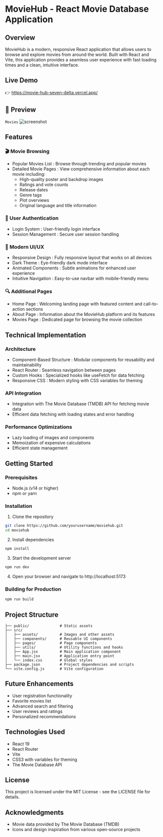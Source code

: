 # MovieHub - React Movie Database Application

## Overview

MovieHub is a modern, responsive React application that allows users to browse and explore movies from around the world. Built with React and Vite, this application provides a seamless user experience with fast loading times and a clean, intuitive interface.

## Live Demo

👉 https://movie-hub-seven-delta.vercel.app/

## 📸 Preview

`Movies`
![screenshot](public/localhost_5173_movies.png)

## Features

### 🎬 Movie Browsing

- Popular Movies List : Browse through trending and popular movies
- Detailed Movie Pages : View comprehensive information about each movie including:
  - High-quality poster and backdrop images
  - Ratings and vote counts
  - Release dates
  - Genre tags
  - Plot overviews
  - Original language and title information

### 👤 User Authentication

- Login System : User-friendly login interface
- Session Management : Secure user session handling

### 🎨 Modern UI/UX

- Responsive Design : Fully responsive layout that works on all devices
- Dark Theme : Eye-friendly dark mode interface
- Animated Components : Subtle animations for enhanced user experience
- Intuitive Navigation : Easy-to-use navbar with mobile-friendly menu

### 🔍 Additional Pages

- Home Page : Welcoming landing page with featured content and call-to-action sections
- About Page : Information about the MovieHub platform and its features
- Movies Page : Dedicated page for browsing the movie collection

## Technical Implementation

### Architecture

- Component-Based Structure : Modular components for reusability and maintainability
- React Router : Seamless navigation between pages
- Custom Hooks : Specialized hooks like useFetch for data fetching
- Responsive CSS : Modern styling with CSS variables for theming

### API Integration

- Integration with The Movie Database (TMDB) API for fetching movie data
- Efficient data fetching with loading states and error handling

### Performance Optimizations

- Lazy loading of images and components
- Memoization of expensive calculations
- Efficient state management

## Getting Started

### Prerequisites

- Node.js (v14 or higher)
- npm or yarn

### Installation

1. Clone the repository

```bash
git clone https://github.com/yourusername/moviehub.git
cd moviehub
```

2. Install dependencies

```bash
npm install
```

3. Start the development server

```bash
npm run dev
```

4. Open your browser and navigate to http://localhost:5173

### Building for Production

```bash
npm run build
```

## Project Structure

```plaintext
├── public/              # Static assets
├── src/
│   ├── assets/          # Images and other assets
│   ├── components/      # Reusable UI components
│   ├── pages/           # Page components
│   ├── utils/           # Utility functions and hooks
│   ├── App.jsx          # Main application component
│   ├── main.jsx         # Application entry point
│   └── index.css        # Global styles
├── package.json         # Project dependencies and scripts
└── vite.config.js       # Vite configuration
```

## Future Enhancements

- User registration functionality
- Favorite movies list
- Advanced search and filtering
- User reviews and ratings
- Personalized recommendations

## Technologies Used

- React 19
- React Router
- Vite
- CSS3 with variables for theming
- The Movie Database API

## License

This project is licensed under the MIT License - see the LICENSE file for details.

## Acknowledgments

- Movie data provided by The Movie Database (TMDB)
- Icons and design inspiration from various open-source projects
